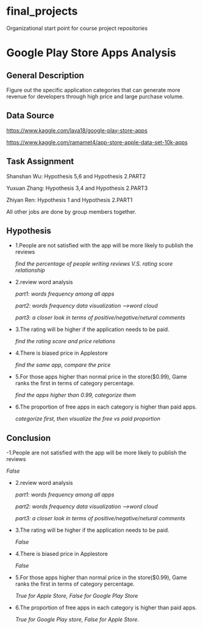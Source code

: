 # final_projects
Organizational start point for course project repositories
# Google Play Store Apps Analysis
## General Description
Figure out the specific application categories that can generate more revenue for developers through high price and large purchase volume.

 

## Data Source
https://www.kaggle.com/lava18/google-play-store-apps

https://www.kaggle.com/ramamet4/app-store-apple-data-set-10k-apps


## Task Assignment

Shanshan Wu: Hypothesis 5,6 and Hypothesis 2.PART2

Yuxuan Zhang: Hypothesis 3,4 and Hypothesis 2.PART3

Zhiyan Ren: Hypothesis 1 and Hypothesis 2.PART1

All other jobs are done by group members together. 


## Hypothesis
- 1.People are not satisfied with the app will be more likely to publish the reviews


  *find the percentage of people writing reviews V.S. rating score relationship*

- 2.review word analysis

  *part1: words frequency among all apps*

  *part2: words frequency data visualization -->word cloud*

  *part3: a closer look in terms of positive/negative/netural comments*
  
- 3.The rating will be higher if the application needs to be paid. 


  *find the rating score and price relations*
  
- 4.There is biased price in Applestore 


  *find the same app, compare the price*


- 5.For those apps higher than normal price in the store($0.99),  Game ranks the first in terms of category percentage.


  *find the apps higher than 0.99, categorize them*


- 6.The proportion of free apps in each category is higher than paid apps.


  *categorize first, then visualize the free vs paid proportion*





## Conclusion 

-1.People are not satisfied with the app will be more likely to publish the reviews

  *False*
 
- 2.review word analysis

  *part1: words frequency among all apps*

  *part2: words frequency data visualization -->word cloud*

  *part3: a closer look in terms of positive/negative/netural comments*
  
  
- 3.The rating will be higher if the application needs to be paid. 

  *False*
  
- 4.There is biased price in Applestore 

  *False*

- 5.For those apps higher than normal price in the store($0.99),  Game ranks the first in terms of category percentage.

  *True for Apple Store, False for Google Play Store*
 

- 6.The proportion of free apps in each category is higher than paid apps.

  *True for Google Play store, False for Apple Store.*


  
  

